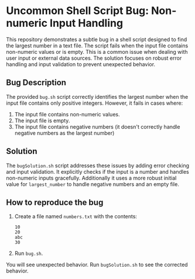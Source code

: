 # Uncommon Shell Script Bug: Non-numeric Input Handling

This repository demonstrates a subtle bug in a shell script designed to find the largest number in a text file.  The script fails when the input file contains non-numeric values or is empty. This is a common issue when dealing with user input or external data sources. The solution focuses on robust error handling and input validation to prevent unexpected behavior.

## Bug Description
The provided `bug.sh` script correctly identifies the largest number when the input file contains only positive integers. However, it fails in cases where:

1. The input file contains non-numeric values.
2. The input file is empty.
3. The input file contains negative numbers (it doesn't correctly handle negative numbers as the largest number)

## Solution
The `bugSolution.sh` script addresses these issues by adding error checking and input validation.  It explicitly checks if the input is a number and handles non-numeric inputs gracefully. Additionally it uses a more robust initial value for `largest_number` to handle negative numbers and an empty file.

## How to reproduce the bug
1. Create a file named `numbers.txt` with the contents:
   ```
   10
   20
   abc
   30
   ```
2. Run `bug.sh`.

You will see unexpected behavior.  Run `bugSolution.sh` to see the corrected behavior.